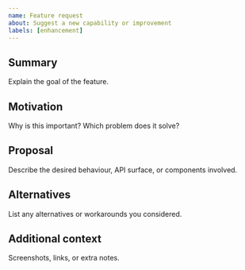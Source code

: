 ```yaml
---
name: Feature request
about: Suggest a new capability or improvement
labels: [enhancement]
---
```


## Summary

Explain the goal of the feature.

## Motivation

Why is this important? Which problem does it solve?

## Proposal

Describe the desired behaviour, API surface, or components involved.

## Alternatives

List any alternatives or workarounds you considered.

## Additional context

Screenshots, links, or extra notes.
